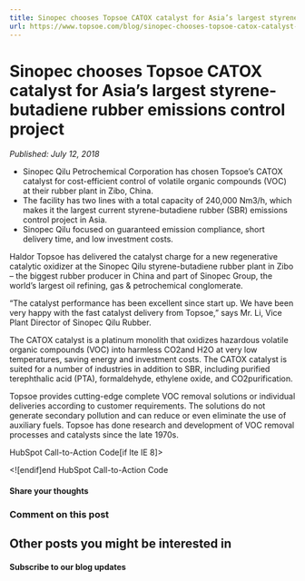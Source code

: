 ```yaml
---
title: Sinopec chooses Topsoe CATOX catalyst for Asia’s largest styrene-butadiene rubber emissions control project
url: https://www.topsoe.com/blog/sinopec-chooses-topsoe-catox-catalyst-for-asias-largest-styrene-butadiene-rubber-emissions-control-project#main-content
---
```


# Sinopec chooses Topsoe CATOX catalyst for Asia’s largest styrene-butadiene rubber emissions control project

*Published: July 12, 2018*

- Sinopec Qilu Petrochemical Corporation has chosen Topsoe’s CATOX catalyst for cost-efficient control of volatile organic compounds (VOC) at their rubber plant in Zibo, China.
- The facility has two lines with a total capacity of 240,000 Nm3/h, which makes it the largest current styrene-butadiene rubber (SBR) emissions control project in Asia.
- Sinopec Qilu focused on guaranteed emission compliance, short delivery time, and low investment costs.

Haldor Topsoe has delivered the catalyst charge for a new regenerative catalytic oxidizer at the Sinopec Qilu styrene-butadiene rubber plant in Zibo – the biggest rubber producer in China and part of Sinopec Group, the world’s largest oil refining, gas & petrochemical conglomerate.

“The catalyst performance has been excellent since start up. We have been very happy with the fast catalyst delivery from Topsoe,” says Mr. Li, Vice Plant Director of Sinopec Qilu Rubber.

The CATOX catalyst is a platinum monolith that oxidizes hazardous volatile organic compounds (VOC) into harmless CO2and H2O at very low temperatures, saving energy and investment costs. The CATOX catalyst is suited for a number of industries in addition to SBR, including purified terephthalic acid (PTA), formaldehyde, ethylene oxide, and CO2purification.

Topsoe provides cutting-edge complete VOC removal solutions or individual deliveries according to customer requirements. The solutions do not generate secondary pollution and can reduce or even eliminate the use of auxiliary fuels. Topsoe has done research and development of VOC removal processes and catalysts since the late 1970s.

HubSpot Call-to-Action Code[if lte IE 8]><div id="hs-cta-ie-element"></div><![endif][](https://cta-redirect.hubspot.com/cta/redirect/2115834/721cdac8-0cb8-4720-a0f6-1bba3b4bd47f)end HubSpot Call-to-Action Code

#### Share your thoughts

### Comment on this post

## Other posts you might be interested in

#### Subscribe to our blog updates